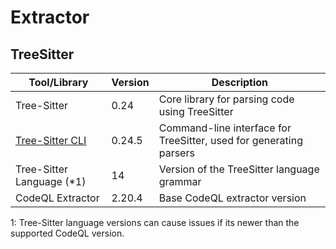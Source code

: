 # Extractor

## TreeSitter

| Tool/Library                                                       | Version | Description                                                        |
| ------------------------------------------------------------------ | ------- | ------------------------------------------------------------------ |
| Tree-Sitter                                                        | 0.24    | Core library for parsing code using TreeSitter                     |
| [Tree-Sitter CLI](https://crates.io/crates/tree-sitter-cli/0.24.5) | 0.24.5  | Command-line interface for TreeSitter, used for generating parsers |
| Tree-Sitter Language (*1)                                          | 14      | Version of the TreeSitter language grammar                         |
| CodeQL Extractor                                                   | 2.20.4  | Base CodeQL extractor version                                      |

1: Tree-Sitter language versions can cause issues if its newer than the supported CodeQL version.
